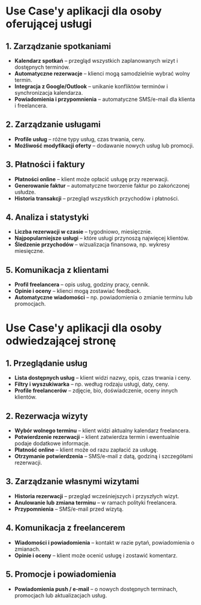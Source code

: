 # Use Case'y aplikacji dla osoby oferującej usługi

## 1. Zarządzanie spotkaniami
- **Kalendarz spotkań** – przegląd wszystkich zaplanowanych wizyt i dostępnych terminów.
- **Automatyczne rezerwacje** – klienci mogą samodzielnie wybrać wolny termin.
- **Integracja z Google/Outlook** – unikanie konfliktów terminów i synchronizacja kalendarza.
- **Powiadomienia i przypomnienia** – automatyczne SMS/e-mail dla klienta i freelancera.

## 2. Zarządzanie usługami
- **Profile usług** – różne typy usług, czas trwania, ceny.
- **Możliwość modyfikacji oferty** – dodawanie nowych usług lub promocji.

## 3. Płatności i faktury
- **Płatności online** – klient może opłacić usługę przy rezerwacji.
- **Generowanie faktur** – automatyczne tworzenie faktur po zakończonej usłudze.
- **Historia transakcji** – przegląd wszystkich przychodów i płatności.

## 4. Analiza i statystyki
- **Liczba rezerwacji w czasie** – tygodniowo, miesięcznie.
- **Najpopularniejsze usługi** – które usługi przynoszą najwięcej klientów.
- **Śledzenie przychodów** – wizualizacja finansowa, np. wykresy miesięczne.

## 5. Komunikacja z klientami
- **Profil freelancera** – opis usług, godziny pracy, cennik.
- **Opinie i oceny** – klienci mogą zostawiać feedback.
- **Automatyczne wiadomości** – np. powiadomienia o zmianie terminu lub promocjach.


# Use Case'y aplikacji dla osoby odwiedzającej stronę

## 1. Przeglądanie usług
- **Lista dostępnych usług** – klient widzi nazwy, opis, czas trwania i ceny.
- **Filtry i wyszukiwarka** – np. według rodzaju usługi, daty, ceny.
- **Profile freelancerów** – zdjęcie, bio, doświadczenie, oceny innych klientów.

## 2. Rezerwacja wizyty
- **Wybór wolnego terminu** – klient widzi aktualny kalendarz freelancera.
- **Potwierdzenie rezerwacji** – klient zatwierdza termin i ewentualnie podaje dodatkowe informacje.
- **Płatność online** – klient może od razu zapłacić za usługę.
- **Otrzymanie potwierdzenia** – SMS/e-mail z datą, godziną i szczegółami rezerwacji.

## 3. Zarządzanie własnymi wizytami
- **Historia rezerwacji** – przegląd wcześniejszych i przyszłych wizyt.
- **Anulowanie lub zmiana terminu** – w ramach polityki freelancera.
- **Przypomnienia** – SMS/e-mail przed wizytą.

## 4. Komunikacja z freelancerem
- **Wiadomości i powiadomienia** – kontakt w razie pytań, powiadomienia o zmianach.
- **Opinie i oceny** – klient może ocenić usługę i zostawić komentarz.

## 5. Promocje i powiadomienia
- **Powiadomienia push / e-mail** – o nowych dostępnych terminach, promocjach lub aktualizacjach usług.
